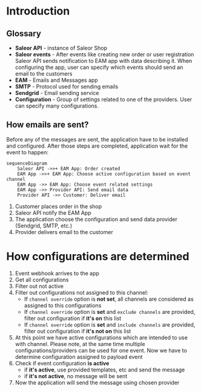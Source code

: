 # Introduction

## Glossary

- **Saleor API** - instance of Saleor Shop
- **Saleor events** - After events like creating new order or user registration Saleor API sends notification to EAM app with data describing it. When configuring the app, user can specify which events should send an email to the customers
- **EAM** - Emails and Messages app
- **SMTP** - Protocol used for sending emails
- **Sendgrid** - Email sending service
- **Configuration** - Group of settings related to one of the providers. User can specify many configurations.

## How emails are sent?

Before any of the messages are sent, the application have to be installed and configured. After those steps are completed, application wait for the event to happen:

```mermaid
sequenceDiagram
    Saleor API ->>+ EAM App: Order created
    EAM App ->>+ EAM App: Choose active configuration based on event channel
    EAM App ->> EAM App: Choose event related settings
    EAM App ->> Provider API: Send email data
    Provider API ->> Customer: Deliver email
```

1. Customer places order in the shop
1. Saleor API notify the EAM App
1. The application choose the configuration and send data provider (Sendgrid, SMTP, etc.)
1. Provider delivers email to the customer

# How configurations are determined

1. Event webhook arrives to the app
1. Get all configurations
1. Filter out not active
1. Filter out configurations not assigned to this channel:
   - If `channel override` option is **not set**, all channels are considered as assigned to this configurations
   - If `channel override` option is **set** and `exclude channels` are provided, filter out configuration if **it's on** this list
   - If `channel override` option is **set** and `include channels` are provided, filter out configuration if **it's not on** this list
1. At this point we have active configurations which are intended to use with channel. Please note, at the same time multiple configurations/providers can be used for one event. Now we have to determine configuration assigned to payload event
1. Check if event configuration **is active**
   - if **it's active**, use provided templates, etc and send the message
   - if **it's not active**, no message will be sent
1. Now the application will send the message using chosen provider

